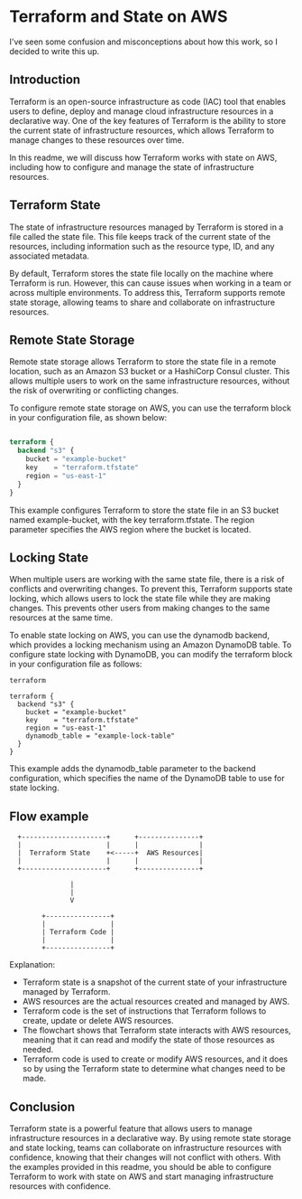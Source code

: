 # Terraform and State on AWS

I've seen some confusion and misconceptions about how this work, so I decided to write this up.

## Introduction

Terraform is an open-source infrastructure as code (IAC) tool that enables users to define, deploy and manage cloud infrastructure resources in a declarative way. One of the key features of Terraform is the ability to store the current state of infrastructure resources, which allows Terraform to manage changes to these resources over time.

In this readme, we will discuss how Terraform works with state on AWS, including how to configure and manage the state of infrastructure resources.
## Terraform State

The state of infrastructure resources managed by Terraform is stored in a file called the state file. This file keeps track of the current state of the resources, including information such as the resource type, ID, and any associated metadata.

By default, Terraform stores the state file locally on the machine where Terraform is run. However, this can cause issues when working in a team or across multiple environments. To address this, Terraform supports remote state storage, allowing teams to share and collaborate on infrastructure resources.
## Remote State Storage

Remote state storage allows Terraform to store the state file in a remote location, such as an Amazon S3 bucket or a HashiCorp Consul cluster. This allows multiple users to work on the same infrastructure resources, without the risk of overwriting or conflicting changes.

To configure remote state storage on AWS, you can use the terraform block in your configuration file, as shown below:

```terraform

terraform {
  backend "s3" {
    bucket = "example-bucket"
    key    = "terraform.tfstate"
    region = "us-east-1"
  }
}
```
This example configures Terraform to store the state file in an S3 bucket named example-bucket, with the key terraform.tfstate. The region parameter specifies the AWS region where the bucket is located.
## Locking State

When multiple users are working with the same state file, there is a risk of conflicts and overwriting changes. To prevent this, Terraform supports state locking, which allows users to lock the state file while they are making changes. This prevents other users from making changes to the same resources at the same time.

To enable state locking on AWS, you can use the dynamodb backend, which provides a locking mechanism using an Amazon DynamoDB table. To configure state locking with DynamoDB, you can modify the terraform block in your configuration file as follows:
```
terraform

terraform {
  backend "s3" {
    bucket = "example-bucket"
    key    = "terraform.tfstate"
    region = "us-east-1"
    dynamodb_table = "example-lock-table"
  }
}
```
This example adds the dynamodb_table parameter to the backend configuration, which specifies the name of the DynamoDB table to use for state locking.

## Flow example

```
  +---------------------+      +---------------+
  |                     |      |               |
  |  Terraform State    +<-----+  AWS Resources|
  |                     |      |               |
  +---------------------+      +---------------+

               |
               |
               V

        +----------------+
        |                |
        | Terraform Code |
        |                |
        +----------------+
```

Explanation:

  *  Terraform state is a snapshot of the current state of your infrastructure managed by Terraform.
  *  AWS resources are the actual resources created and managed by AWS.
  *  Terraform code is the set of instructions that Terraform follows to create, update or delete AWS resources.
  *  The flowchart shows that Terraform state interacts with AWS resources, meaning that it can read and modify the state of those resources as needed.
  *  Terraform code is used to create or modify AWS resources, and it does so by using the Terraform state to determine what changes need to be made.

## Conclusion

Terraform state is a powerful feature that allows users to manage infrastructure resources in a declarative way. By using remote state storage and state locking, teams can collaborate on infrastructure resources with confidence, knowing that their changes will not conflict with others. With the examples provided in this readme, you should be able to configure Terraform to work with state on AWS and start managing infrastructure resources with confidence.
